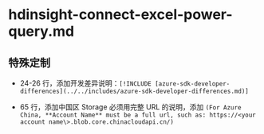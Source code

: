 # hdinsight-connect-excel-power-query.md

## 特殊定制

* 24-26 行，添加开发差异说明：`[!INCLUDE [azure-sdk-developer-differences](../../includes/azure-sdk-developer-differences.md)]`

* 65 行，添加中国区 Storage 必须用完整 URL 的说明，添加 `(For Azure China, **Account Name** must be a full url, such as: https://<your account name\>.blob.core.chinacloudapi.cn/)`